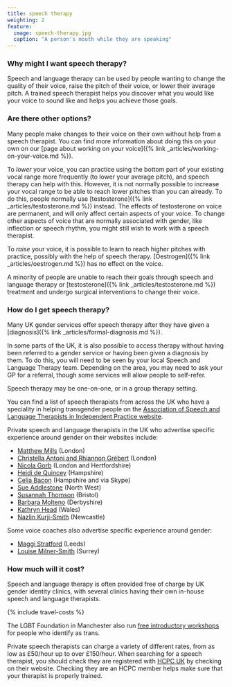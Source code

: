 ```yaml
---
title: speech therapy
weighting: 2
feature:
  image: speech-therapy.jpg
  caption: "A person's mouth while they are speaking"
---
```


### Why might I want speech therapy?

Speech and language therapy can be used by people wanting to change the quality of their voice, raise the pitch of their voice, or lower their average pitch. A trained speech therapist helps you discover what you would like your voice to sound like and helps you achieve those goals. 

### Are there other options?

Many people make changes to their voice on their own without help from a speech therapist. You can find more information about doing this on your own on our [page about working on your voice]({% link _articles/working-on-your-voice.md %}).

To *lower* your voice, you can practice using the bottom part of your existing vocal range more frequently (to lower your average pitch), and speech therapy can help with this. However, it is not normally possible to increase your vocal range to be able to reach lower pitches than you can already. To do this, people normally use [testosterone]({% link _articles/testosterone.md %}) instead. The effects of testosterone on voice are permanent, and will only affect certain aspects of your voice. To change other aspects of voice that are normally associated with gender, like inflection or speech rhythm, you might still wish to work with a speech therapist.

To *raise* your voice, it is possible to learn to reach higher pitches with practice, possibly with the help of speech therapy. [Oestrogen]({% link _articles/oestrogen.md %}) has no effect on the voice.

A minority of people are unable to reach their goals through speech and language therapy or [testosterone]({% link _articles/testosterone.md %}) treatment and undergo surgical interventions to change their voice.

### How do I get speech therapy?

Many UK gender services offer speech therapy after they have given a [diagnosis]({% link _articles/formal-diagnosis.md %}). 

In some parts of the UK, it is also possible to access therapy without having been referred to a gender service or having been given a diagnosis by them. To do this, you will need to be seen by your local Speech and Language Therapy team. Depending on the area, you may need to ask your GP for a referral, though some services will allow people to self-refer.

Speech therapy may be one-on-one, or in a group therapy setting.

You can find a list of speech therapists from across the UK who have a speciality in helping transgender people on the [Association of Speech and Language Therapists in Independent Practice website](https://www.helpwithtalking.com/Member-Directory-specialty-23).

Private speech and language therapists in the UK who advertise specific experience around gender on their websites include:

- [Matthew Mills](http://www.matthewmills.uk.com/) (London)
- [Christella Antoni and Rhiannon Grébert](http://www.christellaantoni.co.uk/) (London)
- [Nicola Gorb](https://voicecommunicationclinic.com/) (London and Hertfordshire)
- [Heidi de Quincey](http://www.heididequincey.co.uk/) (Hampshire)
- [Celia Bacon](http://vox-humana.net/) (Hampshire and via Skype)
- [Sue Addlestone](http://www.sueaddlestone.co.uk) (North West)
- [Susannah Thomson](http://southbristolvoicetherapy.co.uk) (Bristol)
- [Barbara Molteno](http://www.vocalisptp.co.uk) (Derbyshire)
- [Kathryn Head](http://www.speech.org.uk/Speech_Therapy_Voice_Feminisation.html) (Wales)
- [Nazlin Kurji-Smith](https://www.northerngendernetwork.co.uk/) (Newcastle)

Some voice coaches also advertise specific experience around gender:

- [Maggi Stratford](https://www.maggistratford.com/) (Leeds)
- [Louise Milner-Smith](https://allaboutyourvoice.com/) (Surrey)

### How much will it cost?

Speech and language therapy is often provided free of charge by UK gender identity clinics, with several clinics having their own in-house speech and language therapists. 

{% include travel-costs %}

The LGBT Foundation in Manchester also run [free introductory workshops](https://lgbt.foundation/who-we-help/trans-people/voice-coaching) for people who identify as trans.

Private speech therapists can charge a variety of different rates, from as low as £50/hour up to over £150/hour. When searching for a speech therapist, you should check they are registered with [HCPC UK](https://www.hcpc-uk.org/) by checking on their website. Checking they are an HCPC member helps make sure that your therapist is properly trained.
